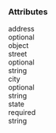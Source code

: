 <div class="attributes">
    <div class="attributesTitle">
        <h3 class="attributesTitleText">Attributes</h3></div>
    <div class="attributesList">
        <div class="attributeObject">
            <div class="attributeObjectMembers">
                <div class="attributeObjectMemberContainer">
                    <div class="attributeObjectMember isExpanded isExpandableCollapsible isObject">
                        <div class="attributeObjectMemberToggle">
                            <div class="attributeToggle isExpanded"><span class="attributeToggleIcon"></span></div>
                        </div>
                        <div class="attributeObjectMemberKey">
                            <div class="attributeKey">address</div>
                        </div>
                        <div class="attributeObjectMemberRequirement">
                            <div class="attributeRequirement isOptional"><span class="attributeRequirementIcon"></span><span class="attributeRequirementTooltip"><div class="attributeTooltip"><span class="attributeTooltipText">optional</span></div>
                            </span>
                        </div>
                    </div>
                    <div class="attributeObjectMemberDescription">
                        <noscript></noscript>
                    </div>
                    <div class="attributeObjectMemberType">
                        <div class="attributeType">object</div>
                    </div>
                    <div class="attributeObjectMemberValue">
                        <div class="attributeObject">
                            <div class="attributeObjectMembers">
                                <div class="attributeObjectMemberContainer">
                                    <div class="attributeObjectMember isExpanded">
                                        <div class="attributeObjectMemberToggle">
                                            <div class="attributeToggle isExpanded"><span class="attributeToggleIcon"></span></div>
                                        </div>
                                        <div class="attributeObjectMemberKey">
                                            <div class="attributeKey">street</div>
                                        </div>
                                        <div class="attributeObjectMemberRequirement">
                                            <div class="attributeRequirement isOptional"><span class="attributeRequirementIcon"></span><span class="attributeRequirementTooltip"><div class="attributeTooltip"><span class="attributeTooltipText">optional</span></div>
                                            </span>
                                        </div>
                                    </div>
                                    <div class="attributeObjectMemberDescription">
                                        <noscript></noscript>
                                    </div>
                                    <div class="attributeObjectMemberType">
                                        <div class="attributeType">string</div>
                                    </div>
                                </div>
                            </div>
                            <div class="attributeObjectMemberContainer">
                                <div class="attributeObjectMember isExpanded">
                                    <div class="attributeObjectMemberToggle">
                                        <div class="attributeToggle isExpanded"><span class="attributeToggleIcon"></span></div>
                                    </div>
                                    <div class="attributeObjectMemberKey">
                                        <div class="attributeKey">city</div>
                                    </div>
                                    <div class="attributeObjectMemberRequirement">
                                        <div class="attributeRequirement isOptional"><span class="attributeRequirementIcon"></span><span class="attributeRequirementTooltip"><div class="attributeTooltip"><span class="attributeTooltipText">optional</span></div>
                                        </span>
                                    </div>
                                </div>
                                <div class="attributeObjectMemberDescription">
                                    <noscript></noscript>
                                </div>
                                <div class="attributeObjectMemberType">
                                    <div class="attributeType">string</div>
                                </div>
                            </div>
                        </div>
                        <div class="attributeObjectMemberContainer">
                            <div class="attributeObjectMember isExpanded">
                                <div class="attributeObjectMemberToggle">
                                    <div class="attributeToggle isExpanded"><span class="attributeToggleIcon"></span></div>
                                </div>
                                <div class="attributeObjectMemberKey">
                                    <div class="attributeKey">state</div>
                                </div>
                                <div class="attributeObjectMemberRequirement">
                                    <div class="attributeRequirement isRequired"><span class="attributeRequirementIcon"></span><span class="attributeRequirementTooltip"><div class="attributeTooltip"><span class="attributeTooltipText">required</span></div>
                                    </span>
                                </div>
                            </div>
                            <div class="attributeObjectMemberDescription">
                                <noscript></noscript>
                            </div>
                            <div class="attributeObjectMemberType">
                                <div class="attributeType">string</div>
                            </div>
                        </div>
                    </div>
                </div>
            </div>
        </div>
    </div>
</div>
</div>
</div>
</div>
</div>